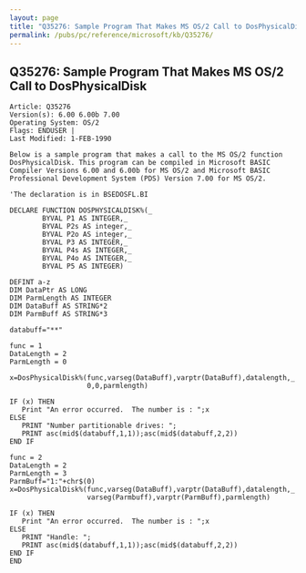 ```yaml
---
layout: page
title: "Q35276: Sample Program That Makes MS OS/2 Call to DosPhysicalDisk"
permalink: /pubs/pc/reference/microsoft/kb/Q35276/
---
```


## Q35276: Sample Program That Makes MS OS/2 Call to DosPhysicalDisk

	Article: Q35276
	Version(s): 6.00 6.00b 7.00
	Operating System: OS/2
	Flags: ENDUSER |
	Last Modified: 1-FEB-1990
	
	Below is a sample program that makes a call to the MS OS/2 function
	DosPhysicalDisk. This program can be compiled in Microsoft BASIC
	Compiler Versions 6.00 and 6.00b for MS OS/2 and Microsoft BASIC
	Professional Development System (PDS) Version 7.00 for MS OS/2.
	
	'The declaration is in BSEDOSFL.BI
	
	DECLARE FUNCTION DOSPHYSICALDISK%(_
	        BYVAL P1 AS INTEGER,_
	        BYVAL P2s AS integer,_
	        BYVAL P2o AS integer,_
	        BYVAL P3 AS INTEGER,_
	        BYVAL P4s AS INTEGER,_
	        BYVAL P4o AS INTEGER,_
	        BYVAL P5 AS INTEGER)
	
	DEFINT a-z
	DIM DataPtr AS LONG
	DIM ParmLength AS INTEGER
	DIM DataBuff AS STRING*2
	DIM ParmBuff AS STRING*3
	
	databuff="**"
	
	func = 1
	DataLength = 2
	ParmLength = 0
	
	x=DosPhysicalDisk%(func,varseg(DataBuff),varptr(DataBuff),datalength,_
	                   0,0,parmlength)
	
	IF (x) THEN
	   Print "An error occurred.  The number is : ";x
	ELSE
	   PRINT "Number partitionable drives: ";
	   PRINT asc(mid$(databuff,1,1));asc(mid$(databuff,2,2))
	END IF
	
	func = 2
	DataLength = 2
	ParmLength = 3
	ParmBuff="1:"+chr$(0)
	x=DosPhysicalDisk%(func,varseg(DataBuff),varptr(DataBuff),datalength,_
	                   varseg(Parmbuff),varptr(ParmBuff),parmlength)
	
	IF (x) THEN
	   Print "An error occurred.  The number is : ";x
	ELSE
	   PRINT "Handle: ";
	   PRINT asc(mid$(databuff,1,1));asc(mid$(databuff,2,2))
	END IF
	END
